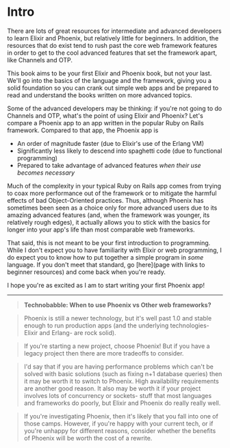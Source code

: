 # Intro

There are lots of great resources for intermediate and advanced developers to learn Elixir and Phoenix, but relatively little for beginners.  In addition, the resources that do exist tend to rush past the core web framework features in order to get to the cool advanced features that set the framework apart, like Channels and OTP.

This book aims to be your first Elixir and Phoenix book, but not your last.  We'll go into the basics of the language and the framework, giving you a solid foundation so you can crank out simple web apps and be prepared to read and understand the books written on more advanced topics.

Some of the advanced developers may be thinking: if you're not going to do Channels and OTP, what's the point of using Elixir and Phoenix?  Let's compare a Phoenix app to an app written in the popular Ruby on Rails framework.  Compared to that app, the Phoenix app is

* An order of magnitude faster (due to Elixir's use of the Erlang VM)
* Significantly less likely to descend into spaghetti code (due to functional programming)
* Prepared to take advantage of advanced features *when their use becomes necessary*

Much of the complexity in your typical Ruby on Rails app comes from trying to coax more performance out of the framework or to mitigate the harmful effects of bad Object-Oriented practices.  Thus, although Phoenix has sometimes been seen as a choice only for more advanced users due to its amazing advanced features (and, when the framework was younger, its relatively rough edges), it actually allows you to stick with the basics for longer into your app's life than most comparable web frameworks.

That said, this is not meant to be your first introduction to programming.  While I don't expect you to have familiarity with Elixir or web programming, I do expect you to know how to put together a simple program in *some* language.  If you don't meet that standard, go [here](page with links to beginner resources) and come back when you're ready.

I hope you're as excited as I am to start writing your first Phoenix app!

---

> **Technobabble: When to use Phoenix vs Other web frameworks?**

> Phoenix is still a newer technology, but it's well past 1.0 and stable enough to run production apps (and the underlying technologies- Elixir and Erlang- are rock solid).

> If you're starting a new project, choose Phoenix!  But if you have a legacy project then there are more tradeoffs to consider.

> I'd say that if you are having performance problems which can't be solved with basic solutions (such as fixing n+1 database queries) then it may be worth it to switch to Phoenix.  High availability requirements are another good reason.  It also may be worth it if your project involves lots of concurrency or sockets- stuff that most languages and frameworks do poorly, but Elixir and Phoenix do really really well.

> If you're investigating Phoenix, then it's likely that you fall into one of those camps.  However, if you're happy with your current tech, or if you're unhappy for different reasons, consider whether the benefits of Phoenix will be worth the cost of a rewrite.
